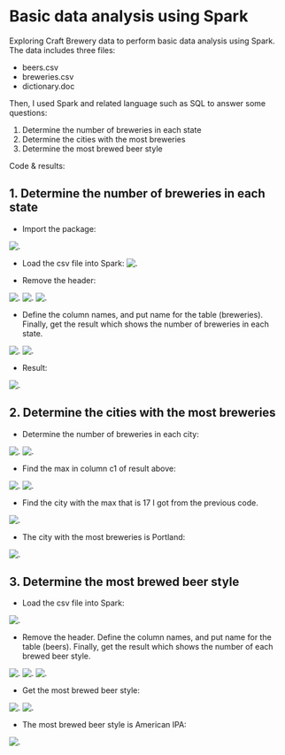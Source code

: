 # Basic data analysis using Spark

Exploring Craft Brewery data to perform basic data analysis using Spark. The data includes three files:
  - beers.csv
  - breweries.csv
  - dictionary.doc

Then, I used Spark and related language such as SQL to answer some questions:
1.	Determine the number of breweries in each state
2.	Determine the cities with the most breweries
3.	Determine the most brewed beer style

Code & results:

## 1. Determine the number of breweries in each state
  -	Import the package:

![.](https://user-images.githubusercontent.com/86505407/146413603-29a7bc43-f006-4014-aaea-6e3a8afd81fb.png)

  - Load the csv file into Spark:
![.](https://user-images.githubusercontent.com/86505407/146413750-2588ec81-c26b-4342-8e4d-ecda6c60a4ea.png)

  -	Remove the header:

![.](https://user-images.githubusercontent.com/86505407/146413766-20f84cb2-b67d-4a65-a436-dada67abca5a.png)
![.](https://user-images.githubusercontent.com/86505407/146413777-d1b0b555-462e-44de-9e33-e63e73ca6f0d.png)
![.](https://user-images.githubusercontent.com/86505407/146413795-b1d230ad-7653-4b16-96b3-8e5e3f83bbab.png)

  -	Define the column names, and put name for the table (breweries). Finally, get the result which shows the number of breweries in each state.  

![.](https://user-images.githubusercontent.com/86505407/146413827-a96dd2f5-ffb6-4443-aff6-3458a5d4818c.png)
![.](https://user-images.githubusercontent.com/86505407/146413863-c4e0c16d-1c8b-47cf-92e6-c82c4b19c80d.png)

  -	Result:

![.](https://user-images.githubusercontent.com/86505407/146413878-7812fb12-af5d-4115-a12b-fcc26c2faf2a.png)

## 2.	Determine the cities with the most breweries
  -	Determine the number of breweries in each city:
  
![.](https://user-images.githubusercontent.com/86505407/146414036-79e2da3d-2360-4a01-8efd-43cf56efb9ff.png)
![.](https://user-images.githubusercontent.com/86505407/146414070-d65231cf-97ff-4ee2-a3cc-a8f6f2d8c8d0.png)
  
  -	Find the max in column c1 of result above:
  
![.](https://user-images.githubusercontent.com/86505407/146414097-899c4def-e295-408a-8df7-95d33bbff25f.png)
![.](https://user-images.githubusercontent.com/86505407/146414131-473c77e9-5182-4564-94df-2c683a976541.png)

  -	Find the city with the max that is 17 I got from the previous code. 
  
![.](https://user-images.githubusercontent.com/86505407/146414156-ab24a303-9b71-4c03-9052-2dc895736db3.png)

  -	The city with the most breweries is Portland:
  
![.](https://user-images.githubusercontent.com/86505407/146414185-713e6de2-e443-4284-a38e-fe33ba1b012b.png)

## 3. Determine the most brewed beer style
  -	Load the csv file into Spark:

![.](https://user-images.githubusercontent.com/86505407/146414294-757c17b3-f8c0-4c16-9a59-994c5c0a0997.png)

  - Remove the header. Define the column names, and put name for the table (beers). Finally, get the result which shows the number of each brewed beer style.

![.](https://user-images.githubusercontent.com/86505407/146414310-7771805e-d2eb-4b71-8499-b719ee639f31.png)
![.](https://user-images.githubusercontent.com/86505407/146414344-d5e3434e-2d4c-4469-96a7-caf71e0efdc3.png)
![.](https://user-images.githubusercontent.com/86505407/146414356-2c9ad6b8-12f8-4263-a0d5-f6d0aa46f974.png)

  - Get the most brewed beer style:
  
![.](https://user-images.githubusercontent.com/86505407/146414370-354ec9e6-edf6-4987-b0b6-b6d19dcb0593.png)
![.](https://user-images.githubusercontent.com/86505407/146414392-837e7907-aeb3-428e-8b8a-dce648a3b085.png)

  -	The most brewed beer style is American IPA:
  
![.](https://user-images.githubusercontent.com/86505407/146414402-b3a9af68-cfd5-421a-ac5d-df0771c87a95.png)


